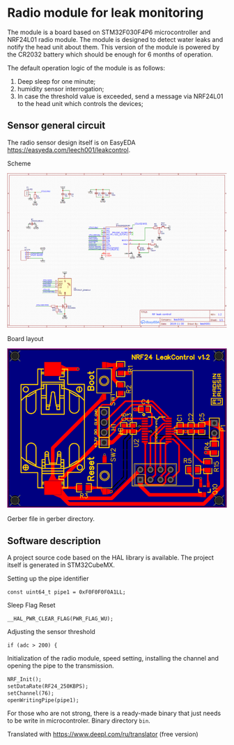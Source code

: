 # Radio module for leak monitoring

The module is a board based on STM32F030F4P6 microcontroller and NRF24L01 radio module.
The module is designed to detect water leaks and notify the head unit about them.
This version of the module is powered by the CR2032 battery which should be enough for 6 months of operation.

The default operation logic of the module is as follows:
1. Deep sleep for one minute;
2. humidity sensor interrogation;
3. In case the threshold value is exceeded, send a message via NRF24L01 to the head unit which controls the devices;

## Sensor general circuit
The radio sensor design itself is on EasyEDA https://easyeda.com/leech001/leakcontrol.

Scheme

![shema](https://raw.githubusercontent.com/leech001/LeakControl/master/RF_module/img/sheme.png)

Board layout

![pcb](https://raw.githubusercontent.com/leech001/LeakControl/master/RF_module/img/pcb.png)


Gerber file in gerber directory.

## Software description

A project source code based on the HAL library is available.
The project itself is generated in STM32CubeMX.

Setting up the pipe identifier
```
const uint64_t pipe1 = 0xF0F0F0F0A1LL;
```
Sleep Flag Reset
```
__HAL_PWR_CLEAR_FLAG(PWR_FLAG_WU);
```
Adjusting the sensor threshold
```
if (adc > 200) {
```
Initialization of the radio module, speed setting, installing the channel and opening the pipe to the transmission.
```
NRF_Init();
setDataRate(RF24_250KBPS);
setChannel(76);
openWritingPipe(pipe1);
```

For those who are not strong, there is a ready-made binary that just needs to be write in microcontroler. Binary directory ``bin``.

Translated with https://www.deepl.com/ru/translator (free version)